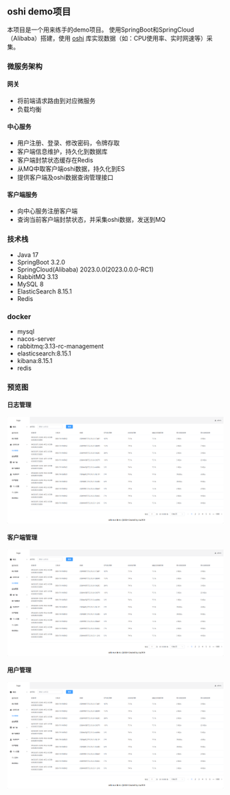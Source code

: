 ## oshi demo项目

本项目是一个用来练手的demo项目。
使用SpringBoot和SpringCloud（Alibaba）搭建，使用 [oshi](https://github.com/oshi/oshi) 库实现数据（如：CPU使用率、实时网速等）采集。

### 微服务架构

#### 网关

* 将前端请求路由到对应微服务
* 负载均衡

#### 中心服务

* 用户注册、登录、修改密码，令牌存取
* 客户端信息维护，持久化到数据库
* 客户端封禁状态缓存在Redis
* 从MQ中取客户端oshi数据，持久化到ES
* 提供客户端及oshi数据查询管理接口

#### 客户端服务

* 向中心服务注册客户端
* 查询当前客户端封禁状态，并采集oshi数据，发送到MQ

### 技术栈

* Java 17
* SpringBoot 3.2.0
* SpringCloud(Alibaba) 2023.0.0(2023.0.0.0-RC1)
* RabbitMQ 3.13
* MySQL 8
* ElasticSearch 8.15.1
* Redis

### docker

* mysql
* nacos-server
* rabbitmq:3.13-rc-management
* elasticsearch:8.15.1
* kibana:8.15.1
* redis

### 预览图

#### 日志管理

![日志管理](../assets/oshi-log.png)

#### 客户端管理

![客户端管理](../assets/oshi-log.png)

#### 用户管理

![用户管理](../assets/oshi-log.png)